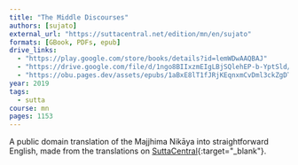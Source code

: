 ```yaml
---
title: "The Middle Discourses"
authors: [sujato]
external_url: "https://suttacentral.net/edition/mn/en/sujato"
formats: [GBook, PDFs, epub]
drive_links:
  - "https://play.google.com/store/books/details?id=lemWDwAAQBAJ"
  - "https://drive.google.com/file/d/1ngo8BIIxzmEIgLBjSQlehEP-b-YptSld/view?usp=drivesdk"
  - "https://obu.pages.dev/assets/epubs/1aBxE8lT1fJRjKEqnxmCvDml3ckZgDTaC.epub"
year: 2019
tags:
  - sutta
course: mn
pages: 1153
---
```


A public domain translation of the Majjhima Nikāya into straightforward English, made from the translations on [SuttaCentral](https://suttacentral.net/mn){:target="_blank"}.
